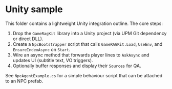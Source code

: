 # Unity sample

This folder contains a lightweight Unity integration outline. The core steps:

1. Drop the `GameRagKit` library into a Unity project (via UPM Git dependency or direct DLL).
2. Create a `NpcBootstrapper` script that calls `GameRAGKit.Load`, `UseEnv`, and `EnsureIndexAsync` on `Start`.
3. Wire an async method that forwards player lines to `AskAsync` and updates UI (subtitle text, VO triggers).
4. Optionally buffer responses and display their `Sources` for QA.

See `NpcAgentExample.cs` for a simple behaviour script that can be attached to an NPC prefab.
